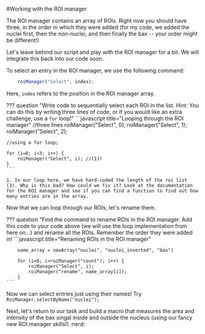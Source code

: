 #Working with the ROI manager

The ROI manager contains an array of ROIs. Right now you should have three, in the order in which they were added (for my code, we added the nuclei first, then the non-nuclei, and then finally the bax -- your order might be different!)

Let's leave behind our script and play with the ROI manager for a bit. We will integrate this back into our code soon.

To select an entry in the ROI manager, we use the following command:

```javascript title="Selecting ROIs in the ROI manager"
    roiManager("Select", index);
```

Here, `index` refers to the position in the ROI manager array. 

??? question "Write code to sequentially select each ROI in the list. Hint: You can do this by writing three lines of code, or if you would like an extra challenge, use a `for` loop!"
    ```javascript title="Looping through the ROI manager"
    //three lines
    roiManager("Select", 0);
    roiManager("Select", 1);
    roiManager("Select", 2);

    //using a for loop;

    for (i=0; i<3; i++) {
        roiManager("Select", i); //(1)!
    }
    ```

    1. In our loop here, we have hard-coded the length of the roi list (3). Why is this bad? How could we fix it? Look at the documentation for the ROI manager and see if you can find a function to find out how many entries are in the array.
    

Now that we can loop through our ROIs, let's rename them.

??? question "Find the command to rename ROIs in the ROI manager. Add this code to your code above (we will use the loop implementation from here on...) and rename all the ROIs. Remember the order they were added in!
    ```javascript title="Renaming ROIs in the ROI manager"
        
        name_array = newArray("nuclei", "nuclei_inverted", "bax")
        
        for (i=0; i<roiManager("count"); i++) {
            roiManager("Select", i);
            roiManager("rename", name_array[i]);
        }
    ```

Now we can select entries just using their names! Try `RoiManager.selectByName("nuclei");`

Next, let's return to our task and build a macro that measures the area and intensity of the bax singal inside and outside the nucleus (using our fancy new ROI manager skills!) :nerd: